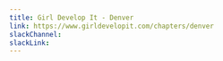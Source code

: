 ```yaml
---
title: Girl Develop It - Denver
link: https://www.girldevelopit.com/chapters/denver
slackChannel: 
slackLink:
---
```

